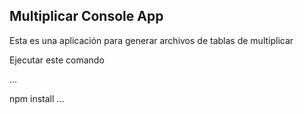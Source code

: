 

## Multiplicar Console App

Esta es una aplicación para generar archivos de tablas de multiplicar

Ejecutar este comando

...

npm install
...